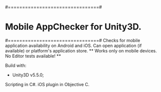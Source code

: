#================================#
# Mobile AppChecker for Unity3D. #
#================================#
Checks for mobile application availability on Android and iOS.
Can open application (if available) or platform's application store.
** Works only on mobile devices. No Editor tests available! **

Build with:
* Unity3D v5.5.0;

Scripting in C#.
iOS plugin in Objective C.